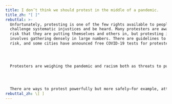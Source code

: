 ```yaml
---
title: I don’t think we should protest in the middle of a pandemic.
title_zh: "[ ]"
rebuttal: >-
  Unfortunately, protesting is one of the few rights available to people to
  challenge systematic injustices and be heard. Many protesters are aware of the
  risk that they are putting themselves and others in, but protesting inherently
  involves gathering densely in large numbers. There are guidelines to lower the
  risk, and some cities have announced free COVID-19 tests for protesters.




  Protesters are weighing the pandemic and racism both as threats to public health—because both threaten our quality of life. And for them, the dangers of white supremacy outweigh the dangers of Covid-19. In fact, hundreds of public health and disease experts signed an open letter stating that the protests are justified, because “white supremacy is a lethal public health issue that predates and contributes to Covid-19.” They called the protests “vital to the national public health and to the threatened health specifically of black people in the United States.”




  There are ways to protest powerfully but more safely—for example, attending small, local protests, where participants can more easily spread themselves out.
rebuttal_zh: \[ ]
---
```

